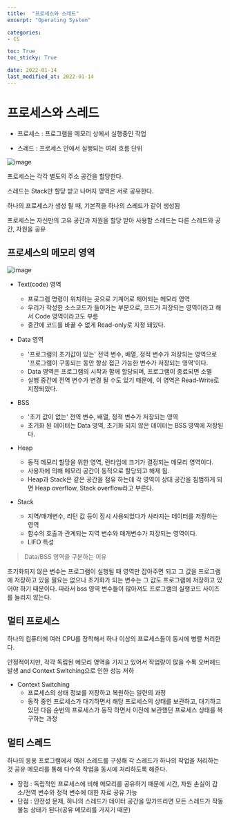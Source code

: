 ```yaml
---
title:  "프로세스와 스레드"
excerpt: "Operating System"

categories:
- CS

toc: True
toc_sticky: True

date: 2022-01-14
last_modified_at: 2022-01-14
---
```


# 프로세스와 스레드

- 프로세스 : 프로그램을 메모리 상에서 실행중인 작업

- 스레드 : 프로세스 안에서 실행되는 여러 흐름 단위

![image](https://user-images.githubusercontent.com/76996686/149650346-b6827ae3-5059-45a4-99d2-c6f346a6bd67.png)

프로세스는 각각 별도의 주소 공간을 할당한다.

스레드는 Stack만 할당 받고 나머지 영역은 서로 공유한다.

하나의 프로세스가 생성 될 때, 기본적을 하나의 스레드가 같이 생성됨

프로세스는 자신만의 고유 공간과 자원을 할당 받아 사용함
스레드는 다른 스레드와 공간, 자원을 공유

## 프로세스의 메모리 영역

![image](https://user-images.githubusercontent.com/76996686/149650508-b8dc6928-b84c-4413-95bb-3a403927d664.png)

- Text(code) 영역
  - 프로그램 명령이 위치하는 곳으로 기계어로 제어되는 메모리 영역
  - 우리가 작성한 소스코드가 들어가는 부분으로, 코드가 저장되는 영역이라고 해서 Code 영역이라고도 부름
  - 중간에 코드를 바꿀 수 없게 Read-only로 지정 돼있다.


- Data 영역
  - '프로그램의 초기값이 있는' 전역 변수, 배열, 정적 변수가 저장되는 영역으로 '프로그램이 구동되는 동안 항상 접근 가능한 변수가 저장되는 영역'이다.
  - Data 영역은 프로그램의 시작과 함께 할당되며, 프로그램이 종료되면 소멸
  - 실행 중간에 전역 변수가 변경 될 수도 있기 때문에, 이 영역은 Read-Write로 지정되있다.

- BSS
  - '초기 값이 없는' 전역 변수, 배열, 정적 변수가 저장되는 영역
  - 초기화 된 데이터는 Data 영역, 초기화 되지 않은 데이터는 BSS 영역에 저장된다.

- Heap 
  - 동적 메모리 할당을 위한 영역, 런타임에 크기가 결정되는 메모리 영역이다.
  - 사용자에 의해 메모리 공간이 동적으로 할당되고 해제 됨.
  - Heap과 Stack은 같은 공간을 점유 하는데 각 영역이 상대 공간을 침범하게 되면 Heap overflow, Stack overflow라고 부른다.

- Stack
  - 지역/매개변수, 리턴 값 등이 잠시 사용되었다가 사라지는 데이터를 저장하는 영역
  - 함수의 호출과 관계되는 지역 변수와 매개변수가 저장되는 영역이다.
  - LIFO 특성

> Data/BSS 영역을 구분하는 이유

초기화되지 않은 변수는 프로그램이 실행될 때 영역만 잡아주면 되고 그 값을 프로그램에 저장하고 있을 필요는 없으나 초기화가 되는 변수는 그 값도 프로그램에 저장하고 있어야 하기 때문이다. 따라서 bss 영역 변수들이 많아져도 프로그램의 실행코드 사이즈를 늘리지 않는다.

## 멀티 프로세스

하나의 컴퓨터에 여러 CPU를 장착해서 하나 이상의 프로세스들이 동시에 병렬 처리한다.

안정적이지만, 각각 독립된 메모리 영역을 가지고 있어서 작업량이 많을 수록 오버헤드 발생 and Context Switching으로 인한 성능 저하

- Context Switching
  - 프로세스의 상태 정보를 저장하고 복원하는 일련의 과정
  - 동작 중인 프로세스가 대기하면서 해당 프로세스의 상태를 보관하고, 대기하고 있던 다음 순번의 프로세스가 동작 하면서 이전에 보관했던 프로세스 상태를 복구하는 과정

## 멀티 스레드

하나의 응용 프로그램에서 여러 스레드를 구성해 각 스레드가 하나의 작업을 처리하는 것
공유 메모리를 통해 다수의 작업을 동시에 처리하도록 해준다.

- 장점 : 독립적인 프로세스에 비해 메모리를 공유하기 때문에 시간, 자원 손실이 감소/전역 변수와 정적 변수에 대한 자료 공유 가능
- 단점 : 안전성 문제, 하나의 스레드가 데이터 공간을 망가뜨리면 모든 스레드가 작동 불능 상태가 된다(공유 메모리를 가지기 때문)



